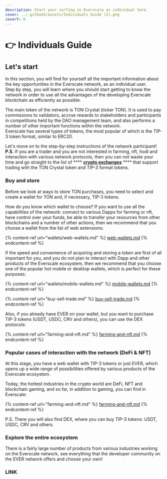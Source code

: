 ```yaml
---
description: Start your surfing in Everscale as individual here.
cover: ../.gitbook/assets/Individuals Guide (2).png
coverY: 0
---
```


# 👉 Individuals Guide

## Let's start

In this section, you will find for yourself all the important information about the key opportunities in the Everscale network, as an individual user. \
Step by step, you will learn where you should start getting to know the network in order to use all the advantages of the developing Everscale blockchain as efficiently as possible.

The main token of the network is TON Crystal (ticker TON). It is used to pay commissions to validators, accrue rewards to stakeholders and participants in competitions held by the DAO management team, and also performs a number of other important functions within the network. \
Everscale has several types of tokens, the most popular of which is the TIP-3 token format, similar to ERC20.

Let's move on to the step-by-step instructions of the network participant! \
**P.S.** If you are a trader and you are not interested in farming, nft, hodl and interaction with various network protocols, then you can not waste your time and go straight to the list of **** [**crypto exchanges**](https://docs.tonalliance.org/individuals-and-institutionals/buy-sell-trade) **** that support trading with the TON Crystal token and TIP-3 format tokens.

### Buy and store

Before we look at ways to store TON purchases, you need to select and create a wallet for TON and, if necessary, TIP-3 tokens.

How do you know which wallet to choose? If you want to use all the capabilities of the network: connect to various Dapps for farming or nft, have control over your funds, be able to transfer your resources from other blockchains and a number of other actions, then we recommend that you choose a wallet from the list of web extensions:

{% content-ref url="wallets/web-wallets.md" %}
[web-wallets.md](wallets/web-wallets.md)
{% endcontent-ref %}

If the speed and convenience of acquiring and storing a token are first of all important for you, and you do not plan to interact with Dapp and other products of the Everscale ecosystem, then we recommend that you choose one of the popular hot mobile or desktop wallets, which is perfect for these purposes:

{% content-ref url="wallets/mobile-wallets.md" %}
[mobile-wallets.md](wallets/mobile-wallets.md)
{% endcontent-ref %}

{% content-ref url="buy-sell-trade.md" %}
[buy-sell-trade.md](buy-sell-trade.md)
{% endcontent-ref %}

Also, if you already have EVER on your wallet, but you want to purchase TIP-3 tokens (USDT, USDC, CRV and others), you can use the DEX protocols:

{% content-ref url="farming-and-nft.md" %}
[farming-and-nft.md](farming-and-nft.md)
{% endcontent-ref %}

### Popular cases of interaction with the network (DeFi & NFT)

At this stage, you have a web wallet with TIP-3 tokens or just EVER, which opens up a wide range of possibilities offered by various products of the Everscale ecosystem.

Today, the hottest industries in the crypto world are DeFi, NFT and blockchain gaming, and so far, in addition to gaming, you can find in Everscale:

{% content-ref url="farming-and-nft.md" %}
[farming-and-nft.md](farming-and-nft.md)
{% endcontent-ref %}

P.S. There you will also find DEX, where you can buy TIP-3 tokens: USDT, USDC, CRV and others.

### Explore the entire ecosystem

There is a fairly large number of products from various industries working on the Everscale network, see everything that the developer community on the EVER network offers and choose your own!

### LINK
